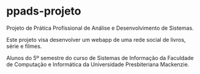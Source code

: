 # ppads-projeto
Projeto de Prática Profissional de Análise e Desenvolvimento de Sistemas.

Este projeto visa desenvolver um webapp de uma rede social de livros, série e filmes.

Alunos do 5º semestre do curso de Sistemas de Informação da Faculdade de Computação e Informática da Universidade Presbiteriana Mackenzie.
